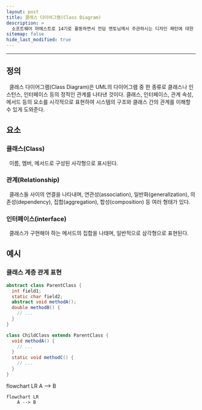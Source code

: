 ```yaml
---
layout: post
title: 클래스 다이어그램(Class Diagram)
description: >
  소프트웨어 마에스트로 14기로 활동하면서 전담 멘토님께서 주관하시는 디자인 패턴에 대한 스터디에 참여하게 되었고, 도서 및 스터디를 통해 얻은 지식들을 공유하고자 게시글을 작성하게 되었다.
sitemap: false
hide_last_modified: true
---
```


---

## 정의

&nbsp; 클래스 다이어그램(Class Diagram)은 UML의 다이어그램 중 한 종류로 클래스나 인스턴스, 인터페이스 등의 정적인 관계를 나타낸 것이다. 클래스, 인터페이스, 관계 속성, 메서드 등의 요소를 시각적으로 표현하여 시스템의 구조와 클래스 간의 관계를 이해할 수 있게 도와준다.

## 요소

### 클래스(Class)

&nbsp; 이름, 멤버, 메서드로 구성된 사각형으로 표시된다.

### 관계(Relationship)

&nbsp; 클래스들 사이의 연결을 나타내며, 연관성(association), 일반화(generallzation), 의존성(dependency), 집합(aggregation), 합성(composition) 등 여러 형태가 있다.

### 인터페이스(interface)

&nbsp; 클래스가 구현해야 하는 메서드의 집합을 나태며, 일반적으로 삼각형으로 표현된다.

## 예시

### 클래스 계층 관계 표현

```java
abstract class ParentClass {
  int field1;
  static char field2;
  abstract void methodA();
  double methodB() {
    // ...
  }
}

class ChildClass extends ParentClass {
  void methodA() {
    // ...
  }
  static void methodC() {
    // ...
  }
}
```

<div class="mermaid"> 
  flowchart LR
    A --> B
</div>

```mermaid
flowchart LR
	A --> B
```
